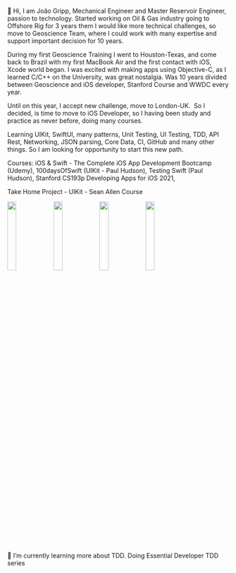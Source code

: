 
👋 Hi, I am João Gripp, Mechanical Engineer and Master Reservoir Engineer, passion to technology. Started working on Oil & Gas industry going to Offshore Rig for 3 years them I would like more technical challenges, so move to Geoscience Team, where I could work with many expertise and support important decision for 10 years. 

During my first Geoscience Training I went to Houston-Texas, and come back to Brazil with my first MacBook Air and the first contact with iOS, Xcode world began. I was excited with making apps using Objective-C, as I learned C/C++ on the University, was great nostalgia. Was 10 years divided between Geoscience and iOS developer, Stanford Course and WWDC every year.

Until on this year, I accept new challenge, move to London-UK.  So I decided, is time to move to iOS Developer, so I having been study and practice as never before, doing many courses.

Learning UIKit, SwiftUI, many patterns, Unit Testing, UI Testing, TDD, API Rest, Networking, JSON parsing, Core Data, CI, GitHub and many other things. So I am looking for opportunity to start this new path.

Courses: 
iOS & Swift - The Complete iOS App Development Bootcamp (Udemy), 
100daysOfSwift (UIKit - Paul Hudson), 
Testing Swift (Paul Hudson), 
Stanford CS193p Developing Apps for iOS 2021,


Take Home Project - UIKit - Sean Allen Course
<p float="left">
  <img src="https://github.com/JoaoGripp/JoaoGripp/assets/12664473/1978ed94-a7f2-4ed0-919c-1148cfc2a310" width="20% hspace="50"" />
  <img src="https://github.com/JoaoGripp/JoaoGripp/assets/12664473/8571a632-2725-43fc-a9cb-2fac2c6e0095" width="20% hspace="50"" />
  <img src="https://github.com/JoaoGripp/JoaoGripp/assets/12664473/f9677214-8f6a-46d0-9053-1a751cb45c2a" width="20% hspace="50"" />
  <img src="https://github.com/JoaoGripp/JoaoGripp/assets/12664473/642538b4-6470-45be-8e0f-511adf1686a3" width="20%" />
</p>

🌱 I’m currently learning more about TDD. Doing Essential Developer TDD series

<!---
JoaoGripp/JoaoGripp is a ✨ special ✨ repository because its `README.md` (this file) appears on your GitHub profile.
You can click the Preview link to take a look at your changes.
--->



